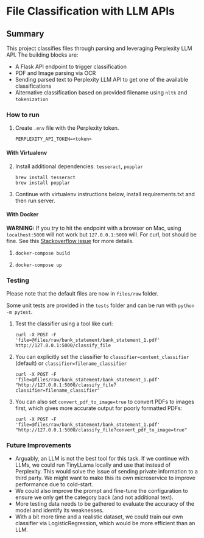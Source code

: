 # File Classification with LLM APIs

## Summary

This project classifies files through parsing and leveraging Perplexity LLM API. The building blocks are:
- A Flask API endpoint to trigger classification
- PDF and Image parsing via OCR
- Sending parsed text to Perplexity LLM API to get one of the available classifications
- Alternative classification based on provided filename using `nltk` and `tokenization`

### How to run

1. Create `.env` file with the Perplexity token.
   ```
   PERPLEXITY_API_TOKEN=<token>
   ```

#### With Virtualenv

2. Install additional dependencies: `tesseract`, `popplar`
   ```
   brew install tesseract
   brew install popplar
   ```

3. Continue with virtualenv instructions below, install requirements.txt and then run server.

#### With Docker

**WARNING:** If you try to hit the endpoint with a browser on Mac, using `localhost:5000` will not work but `127.0.0.1:5000` will. For curl, bot should be fine. See this [Stackoverflow issue](https://stackoverflow.com/questions/72795799/how-to-solve-403-error-with-flask-in-python) for more details.

1. `docker-compose build`

2. `docker-compose up`

### Testing

Please note that the default files are now in `files/raw` folder.

Some unit tests are provided in the `tests` folder and can be run with `python -m pytest`.

1. Test the classifier using a tool like curl:
    ```shell
    curl -X POST -F 'file=@files/raw/bank_statement/bank_statement_1.pdf' http://127.0.0.1:5000/classify_file
    ```

2. You can explicitly set the classifier to `classifier=content_classifier` (default) or `classifier=filename_classifier`
    ```shell
    curl -X POST -F 'file=@files/raw/bank_statement/bank_statement_1.pdf' "http://127.0.0.1:5000/classify_file?classifier=filename_classifier"
    ```

3. You can also set `convert_pdf_to_image=true` to convert PDFs to images first, which gives more accurate output for poorly formatted PDFs:
    ```shell
    curl -X POST -F 'file=@files/raw/bank_statement/bank_statement_1.pdf' "http://127.0.0.1:5000/classify_file?convert_pdf_to_image=true"
    ```


### Future Improvements

- Arguably, an LLM is not the best tool for this task. If we continue with LLMs, we could run TinyLLama locally and use that instead of Perplexity. This would solve the issue of sending private information to a third party. We might want to make this its own microservice to improve performance due to cold-start.
- We could also improve the prompt and fine-tune the configuration to ensure we only get the category back (and not additional text).
- More testing data needs to be gathered to evaluate the accuracy of the model and identify its weaknesses.
- With a bit more time and a realistic dataset, we could train our own classifier via LogisticRegression, which would be more efficient than an LLM.
